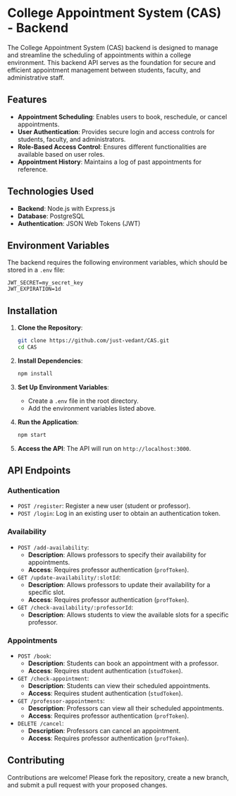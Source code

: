 # College Appointment System (CAS) - Backend

The College Appointment System (CAS) backend is designed to manage and streamline the scheduling of appointments within a college environment. This backend API serves as the foundation for secure and efficient appointment management between students, faculty, and administrative staff.

## Features

- **Appointment Scheduling**: Enables users to book, reschedule, or cancel appointments.
- **User Authentication**: Provides secure login and access controls for students, faculty, and administrators.
- **Role-Based Access Control**: Ensures different functionalities are available based on user roles.
- **Appointment History**: Maintains a log of past appointments for reference.

## Technologies Used

- **Backend**: Node.js with Express.js
- **Database**: PostgreSQL
- **Authentication**: JSON Web Tokens (JWT)

## Environment Variables

The backend requires the following environment variables, which should be stored in a `.env` file:

```
JWT_SECRET=my_secret_key
JWT_EXPIRATION=1d
```

## Installation

1. **Clone the Repository**:
   ```bash
   git clone https://github.com/just-vedant/CAS.git
   cd CAS
   ```

2. **Install Dependencies**:
   ```bash
   npm install
   ```

3. **Set Up Environment Variables**:
   - Create a `.env` file in the root directory.
   - Add the environment variables listed above.

4. **Run the Application**:
   ```bash
   npm start
   ```

5. **Access the API**:
   The API will run on `http://localhost:3000`.

## API Endpoints

### **Authentication**
- `POST /register`: Register a new user (student or professor).
- `POST /login`: Log in an existing user to obtain an authentication token.

### **Availability**
- `POST /add-availability`:
  - **Description**: Allows professors to specify their availability for appointments.
  - **Access**: Requires professor authentication (`profToken`).
- `GET /update-availability/:slotId`:
  - **Description**: Allows professors to update their availability for a specific slot.
  - **Access**: Requires professor authentication (`profToken`).
- `GET /check-availability/:professorId`:
  - **Description**: Allows students to view the available slots for a specific professor.

### **Appointments**
- `POST /book`:
  - **Description**: Students can book an appointment with a professor.
  - **Access**: Requires student authentication (`studToken`).
- `GET /check-appointment`:
  - **Description**: Students can view their scheduled appointments.
  - **Access**: Requires student authentication (`studToken`).
- `GET /professor-appointments`:
  - **Description**: Professors can view all their scheduled appointments.
  - **Access**: Requires professor authentication (`profToken`).
- `DELETE /cancel`:
  - **Description**: Professors can cancel an appointment.
  - **Access**: Requires professor authentication (`profToken`).

## Contributing

Contributions are welcome! Please fork the repository, create a new branch, and submit a pull request with your proposed changes.
